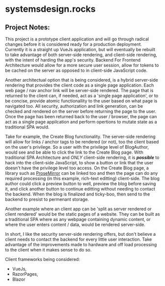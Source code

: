 # systemsdesign.rocks

## Project Notes:

This project is a prototype client application and will go through radical changes before it is considered ready for a production deployment. Currently it is a straight up VueJs application, but will eventually be rebuilt to take advantage of both server-side rendering, and client-side rendering, with the intent of harding the app's security. Backend For Frontend Architecture would allow for a more secure user session, allow for tokens to be cached on the server as opposed to in client-side JavaScript code. 

Another architectual option that is being considered, is a hybrid server-side rendering that provides the client code as a single page application. Each web page / nav anchor link will be server-side rendered. The page that is returned to the client can, if needed, act as a 'single page application', or to be concise, provide atomic functionallity to the user based on what page is navigated too. All security, authorization and link generation, can be checked and rendered on the server before returning the page to the user. Once the page has been returned back to the user / browser, the page can act as a single page appilcation and perform opertions to mutate state as a traditional SPA would.

Take for example, the Create Blog functionality. The server-side rendering will allow for links / anchor tags to be rendered (or not), too the client based on the user's privilege. So a user with the privilege level of BlogAuthor, would see and be able to click the link to the Create Blog page. With traditional SPA Architecture and _ONLY_ client-side rendering, it is **_possible_** to hack into the client-side JavaScript, to show a button or link that the user doesn't have the privilege level too access. 
On the Create Blog page, a library such as [ProseMirror](https://prosemirror.net/) can be linked too and then the page can do any required processing (in this example, rich-text editting) client-side. The blog author could click a preview button to well, preview the blog before saving it, and click another button to continue editting without needing to  contact the backend. When the blog is finalized and ticky-boo, then send to the backend to presist to permenant storage.

Another example where an client app can be 'split as server rendered or client rendered' would be the static pages of a website. They can be built as a traditional SPA where as any webpage containing dynamic content, or where the user enters content / data, would be rendered server-side. 

In short, I like the security server-side rendering offers, but don't believe a client needs to contact the backend for every little user interaction. Take advantage of the improvements made to hardware and off load processing to the client when it makes sense to do so.

Client frameworks being considered:
* VueJs, 
* RazorPages, 
* Blazor

